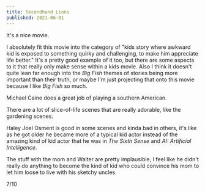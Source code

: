 ```yaml
---
title: Secondhand Lions
published: 2021-06-01
---
```


It's a nice movie.

I absolutely fit this movie into the category of "kids story where awkward kid is exposed to something quirky and challenging, to make him appreciate life better." It's a pretty good example of it too, but there are some aspects to it that really only make sense within a kids movie. Also I think it doesn't quite lean far enough into the _Big Fish_ themes of stories being more important than their truth, or maybe I'm just projecting that onto this movie because I like _Big Fish_ so much.

Michael Caine does a great job of playing a southern American.

There are a lot of slice-of-life scenes that are really adorable, like the gardening scenes.

Haley Joel Osment is good in some scenes and kinda bad in others, it's like as he got older he became more of a typical kid actor instead of the amazing kind of kid actor that he was in _The Sixth Sense_ and _AI: Artificial Intelligence_.

The stuff with the mom and Walter are pretty implausible, I feel like he didn't really do anything to become the kind of kid who could convince his mom to let him loose to live with his sketchy uncles.

7/10
